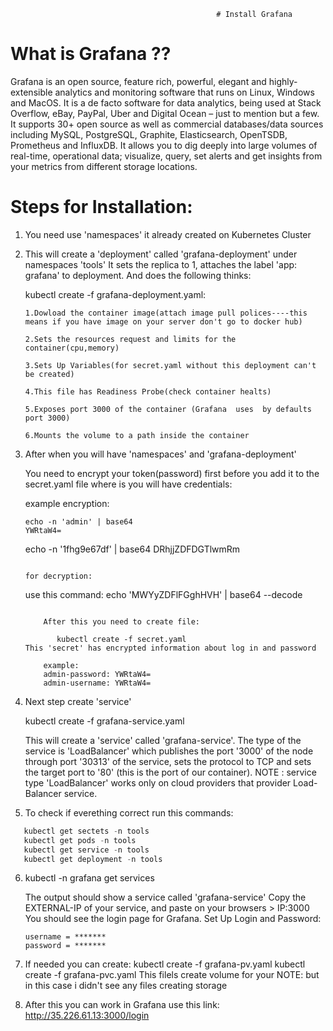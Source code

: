                                                   # Install Grafana 
                                                          
  # What is Grafana ??
Grafana is an open source, feature rich, powerful, elegant and highly-extensible analytics and monitoring software that runs on Linux, Windows and MacOS. It is a de facto software for data analytics, being used at Stack Overflow, eBay, PayPal, Uber and Digital Ocean – just to mention but a few.
It supports 30+ open source as well as commercial databases/data sources including MySQL, PostgreSQL, Graphite, Elasticsearch, OpenTSDB, Prometheus and InfluxDB. It allows you to dig deeply into large volumes of real-time, operational data; visualize, query, set alerts and get insights from your metrics from different storage locations.

 # Steps for Installation:

1. You need use 'namespaces' it already created on Kubernetes Cluster 

2. This will create a 'deployment' called 'grafana-deployment' under namespaces 'tools'  It sets the replica to 1, attaches the label 'app: grafana' to deployment. And does the following thinks:

     kubectl create -f grafana-deployment.yaml:

       1.Dowload the container image(attach image pull polices----this means if you have image on your server don't go to docker hub)

       2.Sets the resources request and limits for the container(cpu,memory)

       3.Sets Up Variables(for secret.yaml without this deployment can't be created)

       4.This file has Readiness Probe(check container healts)

       5.Exposes port 3000 of the container (Grafana  uses  by defaults  port 3000)

       6.Mounts the volume to a path inside the container

3. After when you will have 'namespaces' and 'grafana-deployment'

   You need to encrypt your token(password) first before you add it to the secret.yaml file where is you will have credentials:

   example encryption:
   ```
   echo -n 'admin' | base64
   YWRtaW4=
   ```
   echo -n '1fhg9e67df' | base64
   DRhjjZDFDGTlwmRm
   ```

   for decryption:
   ```
     use this command: echo 'MWYyZDFlFGghHVH' | base64 --decode
   ```  

       After this you need to create file:  

          kubectl create -f secret.yaml
   This 'secret' has encrypted information about log in and password

       example:
       admin-password: YWRtaW4=
       admin-username: YWRtaW4=

4. Next step create 'service'

    kubectl create -f grafana-service.yaml

      This will create a 'service' called 'grafana-service'. The type of the service is 'LoadBalancer' which publishes the port '3000' of the node through port '30313' of the service, sets the protocol to TCP and sets the target port to '80' (this is the port of our container).
      NOTE : service type 'LoadBalancer' works only on cloud providers that provider Load-Balancer service.

5. To check if everething correct run this commands:

```python
   kubectl get sectets -n tools
   kubectl get pods -n tools
   kubectl get service -n tools
   kubectl get deployment -n tools 
```
6. kubectl -n grafana get services

   The output should show a service called 'grafana-service'
   Copy the EXTERNAL-IP of your service, and paste on your browsers > IP:3000
   You should see the login page for Grafana.
   Set Up Login and Password:
   
   ```
   username = *******
   password = *******
   ```
   
7. If needed you can create:
   kubectl create -f grafana-pv.yaml
   kubectl create -f grafana-pvc.yaml
   This filels create volume for your 
   NOTE: but in this case i didn't see any files creating storage

8. After this you can work in Grafana use this link:
   http://35.226.61.13:3000/login
   




          
       
   

